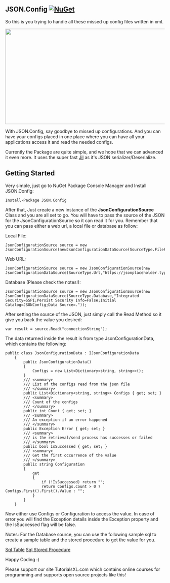 
 JSON.Config [![NuGet](https://img.shields.io/badge/nuget-1.0-blue.svg)](https://www.nuget.org/packages/JSON.Config)
-----------
So this is you trying to handle all these missed up config files written in xml. 


<img src="https://fat.gfycat.com/OrangeVastAntarcticgiantpetrel.gif" width="600" height="300"/>

With JSON.Config, say goodbye to missed up configurations. And you can have your configs placed in one place where you can have all your applications access it and read the needed configs.

Currently the Package are quite simple, and we hope that we can advanced it even more. It uses the super fast [Jil](https://github.com/kevin-montrose/Jil) as it's JSON serializer/Deserialize. 

Getting Started
---------------

Very simple, just go to NuGet Package Console Manager and Install JSON.Config:

    Install-Package JSON.Config

After that, Just create a new instance of the **JsonConfigurationSource** Class and you are all set to go. You will have to pass the source of the JSON for the JsonConfigurationSource so it can read it for you. Remember that you can pass either a web url, a local file or database as follow:

Local File:

    JsonConfigurationSource source = new JsonConfigurationSource(newJsonConfigurationDataSource(SourceType.FilePath,AppDomain.CurrentDomain.BaseDirectory+@"config.json"));

Web URL:

    JsonConfigurationSource source = new JsonConfigurationSource(new JsonConfigurationDataSource(SourceType.Url,"https://jsonplaceholder.typicode.com/posts/1"));

Database (Please check the notes!):

    JsonConfigurationSource source = new JsonConfigurationSource(new JsonConfigurationDataSource(SourceType.Database,"Integrated Security=SSPI;Persist Security Info=False;Initial Catalog=JSONConfig;Data Source=."));

After setting the source of the JSON, just simply call the Read Method so it give you back the value you desired:

    var result = source.Read("connectionString");

The data returned inside the result is from type JsonConfigurationData, which contains the following:

    public class JsonConfigurationData : IJsonConfigurationData
    	{
    	    public JsonConfigurationData()
    	    {
    	        Configs = new List<Dictionary<string, string>>();
    	    }
            /// <summary>
            /// List of the configs read from the json file
            /// </summary>
    	    public List<Dictionary<string, string>> Configs { get; set; }
            /// <summary>
            /// Count of the configs
            /// </summary>
    	    public int Count { get; set; }
            /// <summary>
            /// An exception if an error happened
            /// </summary>
    	    public Exception Error { get; set; }
            /// <summary>
            /// is the retrieval/send process has successes or failed
            /// </summary>
    	    public bool IsSuccessed { get; set; }
            /// <summary>
            /// Get the first occurrence of the value
            /// </summary>
            public string Configuration
            {
                get
                {
                    if (!IsSuccessed) return "";
                    return Configs.Count > 0 ? Configs.First().First().Value : "";
                }
            }
        }

Now either use Configs or Configuration to access the value. In case of error you will find the Exception details inside the Exception property and the IsSuccessed flag will be false.



Notes:
For the Database source, you can use the following sample sql to create a sample table and the stored procedure to get the value for you.

[Sql Table](https://gist.github.com/amr-swalha/59852ceb69e6744cff22b57faffe833b)
[Sql Stored Procedure](https://gist.github.com/amr-swalha/7fea37a554cbdcf6b640205da8d07c56)

Happy Coding :)

Please support our site TutorialsXL.com which contains online courses for programming and supports open source projects like this!
